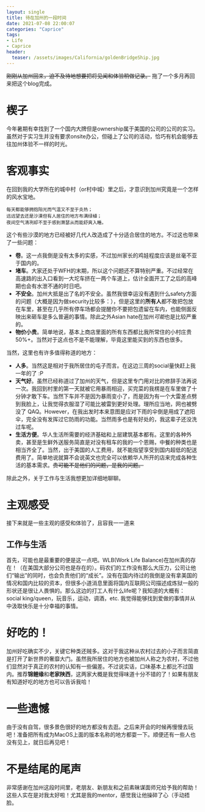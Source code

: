 ```yaml
---
layout: single
title: 待在加州的一段时间
date: 2021-07-08 22:00:07
categories: "Caprice"
tags:
- Life
- Caprice
header:
  teaser: /assets/images/California/goldenBridgeShip.jpg
---
```


~~刚刚从加州回来，迫不及待地想要把将见闻和体验稍做记录。~~
拖了一个多月再回来把这个blog完成。

# 楔子

今年暑期有幸找到了一个国内大牌但是ownership属于美国的公司的公司的实习。虽然对于实习生并没有要求onsite办公，但碰上了公司的活动，恰巧有机会能够去往加州体验不一样的时光。

# 客观事实

在回到我的大学所在的城中村（or村中城）里之后，才意识到加州究竟是一个怎样的风水宝地。

```
每天都能够拥抱阳光而气温又不至于炎热；  
远远望去还是沙漠但有人居住的地方布满绿植；  
夜间空气清冽却不至于感到萧瑟从而能舒爽入睡。
```

这个有些沙漠的地方已经被好几代人改造成了十分适合居住的地方。不过这也带来了一些问题：

- **卷**。这一点我倒是没有太多的实感，不过加州家长的鸡娃程度应该是丝毫不亚于国内的。
- **堵车**。大家还处于WFH的末期，所以这个问题还不算特别严重。不过经常在高速路的出入口看到一大坨车挤在一两个车道上，估计全面开工了之后的高峰期也会有水泄不通的时日吧。
- **不安全**。加州大抵是出了名的不安全。虽然我很幸运没有遇到什么safety方面的问题（大概是因为做security比较多：），但是这里的**所有人**都不敢把包放在车里，甚至在几乎所有停车场都会提醒你不要把包遗留在车内，也能侧面反映出来砸车是多么普遍的事情。除此之外Asian hate在加州*可能*也是比较严重的。
- **物价小贵**。简单地说，基本上商店里面的所有东西都比我所常住的小村庄贵50%+。当然对于这点也不是不能理解，毕竟这里能买到的东西也很多。

当然，这里也有许多值得称道的地方：

- **人多**。当然这是相对于我所居住的屯子而言。在这边三周的social量快赶上我一年的了 :P
- **天气好**。虽然已经称道过了加州的天气，但是这里专门用对比的修辞手法再说一次。我回到村里的第一天就被它用暴雨相迎，买完菜的我楞是在车里做了十分钟才敢下车。当然下车并不是因为暴雨变小了，而是因为有一个大雷差点劈到我脸上，让我觉得衣服湿了可能比被雷到更好处理。理所应当地，网也被劈没了 QAQ。However，在我出发时本来意图是应对下雨的伞倒是用成了遮阳伞，完全没有发挥过它防雨的功能。当然雨多也是有好处的，我这辈子还没洗过车呢。
- **生活方便**。华人生活所需要的经济基础和上层建筑基本都有。这里的各种外卖，甚至是生鲜外送服务简直是对没有租车的我的一个恩赐，中餐的种类也是相当齐全了。当然，出于美国的人工费用，就不能指望享受到国内超低的配送费用了。简单地说就算不会说英文也完全可以依赖华人所开的店来完成各种生活的基本需求。~~贵可能不是他们的问题，是我的问题。~~

除此之外，关于工作与生活我想更加详细地聊聊。

# 主观感受

接下来就是一些主观的感受和体验了，且容我一一道来

## 工作与生活

首先，可能也是最重要的便是这一点吧。WLB(Work Life Balance)在加州真的存在！（在美国大部分公司也是存在的）。码农们的工作没有那么大压力，公司让他们“输出”的同时，也会负责他们的“成长”。没有在国内待过的我倒是没有拿美国的情况和国内比较的资本，但很多小道消息里面将国内互联网公司描述成炼狱一般的形状还是很让人畏惧的。那么这边的打工人有什么life呢？我知道的大概有：social king/queen，玩音乐，运动，调酒，etc. 我觉得能够找到爱做的事情并从中汲取快乐是十分幸福的事情。

# 好吃的！

加州好吃确实不少，关键它种类还贼多。这对于我这种从农村过去的小子而言简直是打开了新世界的奢靡大门。虽然我所居住的地方也被加州人称之为农村，不过他们显然对于真正的农村的认知有一些偏差。不过说实话，口味基本上都比不过国内。推荐**锦鲤缘**和**老家陕西**，这两家大概是我觉得味道十分不错的了！如果有朋友有知道好吃的地方也可以告诉我哈！

# 一些遗憾

由于没有自驾，很多景色很好的地方都没有去逛。之后来开会的时候再慢慢去玩吧！准备把所有成为MacOS上面的版本名称的地方都耍一下。顺便还有一些人也没有见上，就日后再见吧！

# 不是结尾的尾声

非常感谢在加州这段时间里，老朋友、新朋友和之前素昧谋面师兄给予我的帮助！这些人实在是对我太好啦！尤其是我的mentor，感觉我让他操碎了心（手动捂脸。
